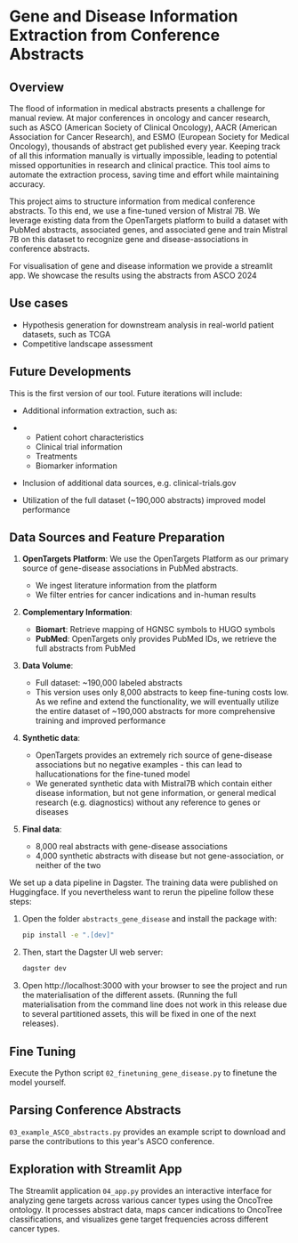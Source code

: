 # Gene and Disease Information Extraction from Conference Abstracts

## Overview

The flood of information in medical abstracts presents a challenge for manual review. At major conferences in oncology and cancer research, such as ASCO (American Society of Clinical Oncology), AACR (American Association for Cancer Research), and ESMO (European Society for Medical Oncology), thousands of abstract get published every year. Keeping track of all this information manually is virtually impossible, leading to potential missed opportunities in research and clinical practice. This tool aims to automate the extraction process, saving time and effort while maintaining accuracy.

This project aims to structure information from medical conference abstracts. To this end, we use a fine-tuned version of Mistral 7B. We leverage existing data from the OpenTargets platform to build a dataset with PubMed abstracts, associated genes, and associated gene and train Mistral 7B on this dataset to recognize gene and disease-associations in conference abstracts. 

For visualisation of gene and disease information we provide a streamlit app. We showcase the results using the abstracts from ASCO 2024

## Use cases

- Hypothesis generation for downstream analysis in real-world patient datasets, such as TCGA
- Competitive landscape assessment

## Future Developments

This is the first version of our tool. Future iterations will include:

- Additional information extraction, such as:
- - Patient cohort characteristics
  - Clinical trial information
  - Treatments
  - Biomarker information

- Inclusion of additional data sources, e.g. clinical-trials.gov
- Utilization of the full dataset (~190,000 abstracts) improved model performance
  


## Data Sources and Feature Preparation

1. **OpenTargets Platform**: We use the OpenTargets Platform as our primary source of gene-disease associations in PubMed abstracts.
   - We ingest literature information from the platform
   - We filter entries for cancer indications and in-human results

2. **Complementary Information**:
   - **Biomart**: Retrieve mapping of HGNSC symbols to HUGO symbols
   - **PubMed**: OpenTargets only provides PubMed IDs, we retrieve the full abstracts from PubMed

3. **Data Volume**:
   - Full dataset: ~190,000 labeled abstracts
   - This version uses only 8,000 abstracts to keep fine-tuning costs low. As we refine and extend the functionality, we will eventually utilize the entire dataset of ~190,000 abstracts for more comprehensive training and improved performance

4. **Synthetic data**:
   - OpenTargets provides an extremely rich source of gene-disease associations but no negative examples - this can lead to hallucationations for the fine-tuned model
   - We generated synthetic data with Mistral7B which contain either disease information, but not gene information, or general medical research (e.g. diagnostics) without any reference to genes or diseases

5. **Final data**:
   - 8,000 real abstracts with gene-disease associations
   - 4,000 synthetic abstracts with disease but not gene-association, or neither of the two




We set up a data pipeline in Dagster. The training data were published on Huggingface. If you nevertheless want to rerun the pipeline follow these steps:

1. Open the folder `abstracts_gene_disease` and install the package with:
   ```bash
   pip install -e ".[dev]"
   ```

2. Then, start the Dagster UI web server:
   ```bash
   dagster dev
   ```

3. Open http://localhost:3000 with your browser to see the project and run the materialisation of the different assets. (Running the full materialisation from the command line does not work in this release due to several partitioned assets, this will be fixed in one of the next releases).

## Fine Tuning

Execute the Python script `02_finetuning_gene_disease.py` to finetune the model yourself.

## Parsing Conference Abstracts

`03_example_ASCO_abstracts.py` provides an example script to download and parse the contributions to this year's ASCO conference. 

## Exploration with Streamlit App

The Streamlit application `04_app.py` provides an interactive interface for analyzing gene targets across various cancer types using the OncoTree ontology. It processes abstract data, maps cancer indications to OncoTree classifications, and visualizes gene target frequencies across different cancer types.



